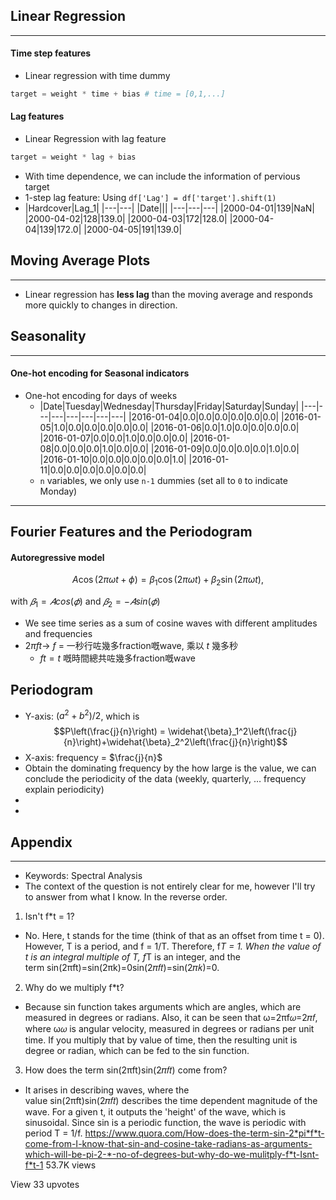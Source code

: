 ## Linear Regression
---
#### Time step features
- Linear regression with time dummy
```python
target = weight * time + bias # time = [0,1,...]
```

#### Lag features
- Linear Regression with lag feature
```python
target = weight * lag + bias
```
- With time dependence, we can include the information of pervious target 
- 1-step lag feature: Using `df['Lag'] = df['target'].shift(1)`
- |Hardcover|Lag_1|
|---|---|
|Date|||
|---|---|---|
|2000-04-01|139|NaN|
|2000-04-02|128|139.0|
|2000-04-03|172|128.0|
|2000-04-04|139|172.0|
|2000-04-05|191|139.0|
## Moving Average Plots
---
- Linear regression has **less lag** than the moving average and responds more quickly to changes in direction.

## Seasonality
---
#### One-hot encoding for <b>Seasonal indicators</b>
- One-hot encoding for days of weeks
	- |Date|Tuesday|Wednesday|Thursday|Friday|Saturday|Sunday|
	|---|---|---|---|---|---|---|
	|2016-01-04|0.0|0.0|0.0|0.0|0.0|0.0|
	|2016-01-05|1.0|0.0|0.0|0.0|0.0|0.0|
	|2016-01-06|0.0|1.0|0.0|0.0|0.0|0.0|
	|2016-01-07|0.0|0.0|1.0|0.0|0.0|0.0|
	|2016-01-08|0.0|0.0|0.0|1.0|0.0|0.0|
	|2016-01-09|0.0|0.0|0.0|0.0|1.0|0.0|
	|2016-01-10|0.0|0.0|0.0|0.0|0.0|1.0|
	|2016-01-11|0.0|0.0|0.0|0.0|0.0|0.0|
	- `n` variables, we only use `n-1` dummies (set all to `0` to indicate Monday)

--- 
## Fourier Features and the Periodogram

#### Autoregressive model

$$A \cos(2\pi \omega t + \phi) = \beta_1 \cos(2\pi \omega t) + \beta_2 \sin(2\pi \omega t),$$

with $𝛽_{1}=𝐴cos⁡(𝜙)$ and $𝛽_{2}=−𝐴sin⁡(𝜙)$
- We see time series as a sum of cosine waves with different amplitudes and frequencies
- $2\pi ft \rightarrow$ $f$ = 一秒行咗幾多fraction嘅wave, 乘以 $t$ 幾多秒
	- $ft = t$ 嘅時間總共咗幾多fraction嘅wave
## Periodogram
- Y-axis: $\left(a^{2}+b^{2}\right)/2$, which is
$$P\left(\frac{j}{n}\right) = \widehat{\beta}_1^2\left(\frac{j}{n}\right)+\widehat{\beta}_2^2\left(\frac{j}{n}\right)$$
- X-axis: frequency = $\frac{j}{n}$ 
- Obtain the dominating frequency by the how large is the value, we can conclude the periodicity of the data (weekly, quarterly, … frequency explain periodicity)
-
-

## Appendix
---
- Keywords: Spectral Analysis
- The context of the question is not entirely clear for me, however I'll try to answer from what I know. In the reverse order.

1. Isn't f*t = 1?  
- No. Here, t stands for the time (think of that as an offset from time t = 0). However, T is a period, and f = 1/T. Therefore, f*T = 1. When the value of t is an integral multiple of T, f*T is an integer, and the term sin(2πft)=sin(2πk)=0sin⁡(2𝜋𝑓𝑡)=sin⁡(2𝜋𝑘)=0.

2. Why do we multiply f*t?  
- Because sin function takes arguments which are angles, which are measured in degrees or radians. Also, it can be seen that ω=2πf𝜔=2𝜋𝑓, where ω𝜔 is angular velocity, measured in degrees or radians per unit time. If you multiply that by value of time, then the resulting unit is degree or radian, which can be fed to the sin function.

3. How does the term sin(2πft)sin⁡(2𝜋𝑓𝑡) come from?  
- It arises in describing waves, where the value sin(2πft)sin⁡(2𝜋𝑓𝑡) describes the time dependent magnitude of the wave. For a given t, it outputs the 'height' of the wave, which is sinusoidal. Since sin is a periodic function, the wave is periodic with period T = 1/f.
https://www.quora.com/How-does-the-term-sin-2*pi*f*t-come-from-I-know-that-sin-and-cosine-take-radians-as-arguments-which-will-be-pi-2-*-no-of-degrees-but-why-do-we-mulitply-f*t-Isnt-f*t-1
53.7K views

View 33 upvotes